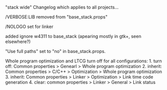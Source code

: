 "stack wide" Changelog which applies to all projects...

/VERBOSE:LIB removed from "base_stack.props"

/NOLOGO set for linker

added ignore w4311 to base_stack (apearing mostly in gtk+, seen elsewhere?)

"Use full paths" set to "no" in base_stack.props.

Whole program optimization and LTCG turn off for all configurations:
		1. turn off: Common properties > Genearl > Whole program optimization
		2. inherit: Common properties > C/C++ > Optimization > Whole program optimization
		3. inherit: Common properties > Linker > Optimization > Link time code generation
		4. clear: common properties > Linker > General > Link status
